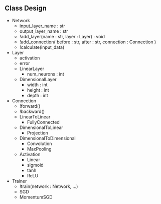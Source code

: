 ## Class Design
- Network
    - input_layer_name : str
    - output_layer_name : str
    - !add_layer(name : str, layer : Layer) : void
    - !add_connection(
        before : str, after : str, connection : Connection
        )
    - !calculate(input_data)
- Layer
    - activation
    - error
    - LinearLayer
        - num_neurons : int
    - DimensionalLayer
        - width : int
        - height : int
        - depth : int
- Connection
    - !forward()
    - !backward()
    - LinearToLinear
        - FullyConnected
    - DimensionalToLinear
        - Projection
    - DimensionalToDimensional
        - Convolution
        - MaxPooling
    - Activation
        - Linear
        - sigmoid
        - tanh
        - ReLU
- Trainer
    - !train(network : Network, ...)
    - SGD
    - MomentumSGD
